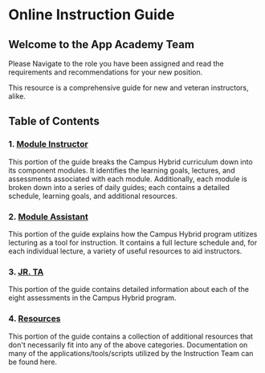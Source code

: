 # Online Instruction Guide

## Welcome to the App Academy Team

Please Navigate to the role you have been assigned and read the requirements and recommendations for your new position.

This resource is a comprehensive guide for new and veteran instructors, alike.

## Table of Contents

### 1. [Module Instructor][module-instructor]

This portion of the guide breaks the Campus Hybrid curriculum down into its component modules. It identifies the learning goals, lectures, and assessments associated with each module. Additionally, each module is broken down into a series of daily guides; each contains a detailed schedule, learning goals, and additional resources.

### 2. [Module Assistant][module-assistant]

This portion of the guide explains how the Campus Hybrid program utitizes lecturing as a tool for instruction. It contains a full lecture schedule and, for each individual lecture, a variety of useful resources to aid instructors.

### 3. [JR. TA][jr-ta]

This portion of the guide contains detailed information about each of the eight assessments in the Campus Hybrid program.

### 4. [Resources][resources]

This portion of the guide contains a collection of additional resources that don't necessarily fit into any of the above categories. Documentation on many of the applications/tools/scripts utilized by the Instruction Team can be found here.

<!-- Links -->

[module-instructor]: https://github.com/jdrichardsappacad/AppAcademy-Online-Onboarding-Instruction-Guide/tree/master/module-instructor
[module-assistant]: https://github.com/jdrichardsappacad/AppAcademy-Online-Onboarding-Instruction-Guide/tree/master/module-assisstant
[jr-ta]: https://github.com/jdrichardsappacad/AppAcademy-Online-Onboarding-Instruction-Guide/tree/master/jr-ta
[resources]: https://github.com/jdrichardsappacad/AppAcademy-Online-Onboarding-Instruction-Guide/tree/master/Resources
[module-instructor]: https://github.com/jdrichardsappacad/AppAcademy-Online-Onboarding-Instruction-Guide/tree/master/module-instructor
[module-assistant]: https://github.com/jdrichardsappacad/AppAcademy-Online-Onboarding-Instruction-Guide/tree/master/module-assisstant
[jr-ta]: https://github.com/jdrichardsappacad/AppAcademy-Online-Onboarding-Instruction-Guide/tree/master/jr-ta
[resources]: https://github.com/jdrichardsappacad/AppAcademy-Online-Onboarding-Instruction-Guide/tree/master/resources